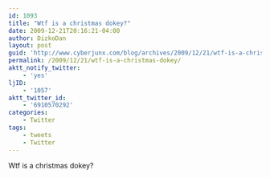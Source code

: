 ```yaml
---
id: 1093
title: "Wtf is a christmas dokey?"
date: 2009-12-21T20:16:21-04:00
author: DizkoDan
layout: post
guid: 'http://www.cyberjunx.com/blog/archives/2009/12/21/wtf-is-a-christmas-dokey/'
permalink: /2009/12/21/wtf-is-a-christmas-dokey/
aktt_notify_twitter:
    - 'yes'
ljID:
    - '1057'
aktt_twitter_id:
    - '6910570292'
categories:
    - Twitter
tags:
    - tweets
    - Twitter
---
```


Wtf is a christmas dokey?